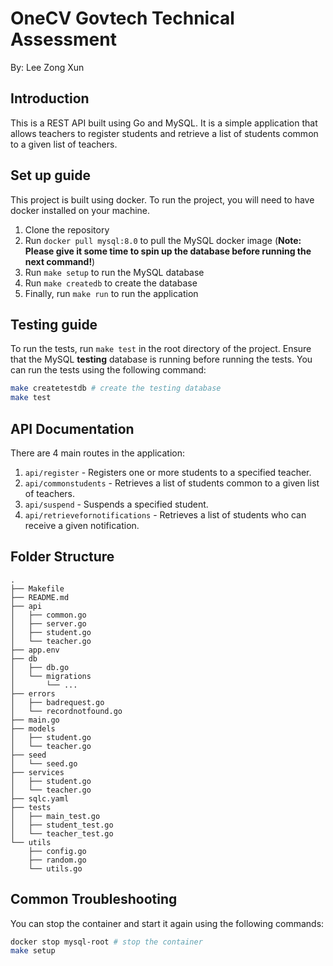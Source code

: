 # OneCV Govtech Technical Assessment

By: Lee Zong Xun

## Introduction

This is a REST API built using Go and MySQL. It is a simple application that allows teachers to register students and retrieve a list of students common to a given list of teachers.

## Set up guide

This project is built using docker. To run the project, you will need to have docker installed on your machine.

1. Clone the repository
2. Run `docker pull mysql:8.0` to pull the MySQL docker image
   (**Note: Please give it some time to spin up the database before running the next command!**)
3. Run `make setup` to run the MySQL database
4. Run `make createdb` to create the database
5. Finally, run `make run` to run the application

## Testing guide

To run the tests, run `make test` in the root directory of the project. Ensure that the MySQL **testing** database is running before running the tests. You can run the tests using the following command:

```bash
make createtestdb # create the testing database
make test
```

## API Documentation

There are 4 main routes in the application:

1. `api/register` - Registers one or more students to a specified teacher.
2. `api/commonstudents` - Retrieves a list of students common to a given list of teachers.
3. `api/suspend` - Suspends a specified student.
4. `api/retrievefornotifications` - Retrieves a list of students who can receive a given notification.

## Folder Structure

```
.
├── Makefile
├── README.md
├── api
│   ├── common.go
│   ├── server.go
│   ├── student.go
│   └── teacher.go
├── app.env
├── db
│   ├── db.go
│   └── migrations
│       └── ...
├── errors
│   ├── badrequest.go
│   └── recordnotfound.go
├── main.go
├── models
│   ├── student.go
│   └── teacher.go
├── seed
│   └── seed.go
├── services
│   ├── student.go
│   └── teacher.go
├── sqlc.yaml
├── tests
│   ├── main_test.go
│   ├── student_test.go
│   └── teacher_test.go
└── utils
    ├── config.go
    ├── random.go
    └── utils.go
```

## Common Troubleshooting

You can stop the container and start it again using the following commands:

```bash
docker stop mysql-root # stop the container
make setup
```
